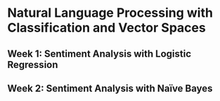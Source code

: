 # Natural Language Processing with Classification and Vector Spaces
## Week 1: Sentiment Analysis with Logistic Regression
## Week 2: Sentiment Analysis with Naïve Bayes